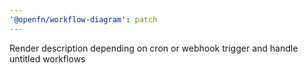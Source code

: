 ```yaml
---
'@openfn/workflow-diagram': patch
---
```


Render description depending on cron or webhook trigger and handle untitled workflows
